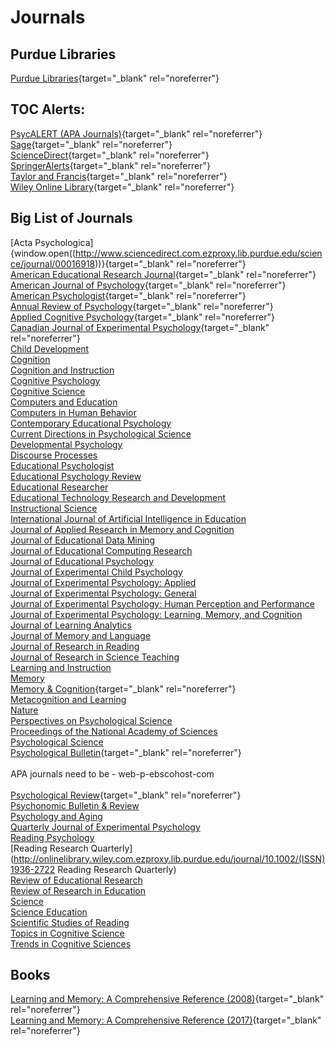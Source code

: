 # Journals

## Purdue Libraries

[Purdue Libraries](https://www.lib.purdue.edu/){target="_blank" rel="noreferrer"}

## TOC Alerts:

[PsycALERT (APA Journals)](http://psycalert.apa.org/){target="_blank" rel="noreferrer"}<br>
[Sage](http://online.sagepub.com/cgi/alerts){target="_blank" rel="noreferrer"}<br>
[ScienceDirect](http://www.sciencedirect.com/science/alerts){target="_blank" rel="noreferrer"}<br>
[SpringerAlerts](https://www.springer.com/gp){target="_blank" rel="noreferrer"}<br>
[Taylor and Francis](https://help.tandfonline.com/s/article/How-do-I-set-up-an-alert){target="_blank" rel="noreferrer"}<br>
[Wiley Online Library](http://onlinelibrary.wiley.com/myprofile/alertManager){target="_blank" rel="noreferrer"}<br>

## Big List of Journals

[Acta Psychologica]{window.open((http://www.sciencedirect.com.ezproxy.lib.purdue.edu/science/journal/00016918))}{target="_blank" rel="noreferrer"}<br>
[American Educational Research Journal](http://aer.sagepub.com.ezproxy.lib.purdue.edu/content/by/year){target="_blank" rel="noreferrer"}<br>
[American Journal of Psychology](http://www.jstor.org.ezproxy.lib.purdue.edu/journal/amerjpsyc){target="_blank" rel="noreferrer"}<br>
[American Psychologist](http://web.b.ebscohost.com.ezproxy.lib.purdue.edu/ehost/command/detail?bdata=JnNpdGU9ZWhvc3QtbGl2ZQ%3d%3d#jid=AMP&db=pdh){target="_blank" rel="noreferrer"}<br>
[Annual Review of Psychology](http://www.annualreviews.org.ezproxy.lib.purdue.edu/loi/psych){target="_blank" rel="noreferrer"}<br>
[Applied Cognitive Psychology](http://onlinelibrary.wiley.com.ezproxy.lib.purdue.edu/journal/10.1002/(ISSN)1099-0720){target="_blank" rel="noreferrer"}<br>
[Canadian Journal of Experimental Psychology](https://www.apa.org/pubs/journals/cep){target="_blank" rel="noreferrer"}<br>
[Child Development](http://onlinelibrary.wiley.com.ezproxy.lib.purdue.edu/journal/10.1111/(ISSN)1467-8624)<br>
[Cognition](http://www.sciencedirect.com.ezproxy.lib.purdue.edu/science/journal/00100277)<br>
[Cognition and Instruction](http://www-tandfonline-com.ezproxy.lib.purdue.edu/loi/hcgi20)<br>
[Cognitive Psychology](http://www.sciencedirect.com.ezproxy.lib.purdue.edu/science/journal/00100285)<br>
[Cognitive Science](http://onlinelibrary.wiley.com.ezproxy.lib.purdue.edu/journal/10.1111/(ISSN)1551-6709)<br>
[Computers and Education](http://www.sciencedirect.com.ezproxy.lib.purdue.edu/science/journal/03601315)<br>
[Computers in Human Behavior](http://www.sciencedirect.com.ezproxy.lib.purdue.edu/science/journal/07475632)<br>
[Contemporary Educational Psychology](http://www.sciencedirect.com.ezproxy.lib.purdue.edu/science/journal/0361476X)<br>
[Current Directions in Psychological Science](http://cdp.sagepub.com.ezproxy.lib.purdue.edu/content/by/year)<br>
[Developmental Psychology](http://web.a.ebscohost.com.ezproxy.lib.purdue.edu/ehost/command/detail?bdata=JnNpdGU9ZWhvc3QtbGl2ZQ%3d%3d#jid=DEV&db=pdh)<br>
[Discourse Processes](http://www-tandfonline-com.ezproxy.lib.purdue.edu/loi/hdsp20)<br>
[Educational Psychologist](http://www-tandfonline-com.ezproxy.lib.purdue.edu/loi/hedp20)<br>
[Educational Psychology Review](http://link.springer.com.ezproxy.lib.purdue.edu/journal/volumesAndIssues/10648)<br>
[Educational Researcher](http://edr.sagepub.com.ezproxy.lib.purdue.edu/content/by/year)<br>
[Educational Technology Research and Development](http://link.springer.com.ezproxy.lib.purdue.edu/journal/volumesAndIssues/11423)<br>
[Instructional Science](http://link.springer.com.ezproxy.lib.purdue.edu/journal/volumesAndIssues/11251)<br>
[International Journal of Artificial Intelligence in Education](http://link.springer.com.ezproxy.lib.purdue.edu/journal/volumesAndIssues/40593)<br>
[Journal of Applied Research in Memory and Cognition](http://www.sciencedirect.com.ezproxy.lib.purdue.edu/science/journal/22113681)<br>
[Journal of Educational Data Mining](http://www.educationaldatamining.org/JEDM/)<br>
[Journal of Educational Computing Research]()<br>
[Journal of Educational Psychology](http://web.a.ebscohost.com.ezproxy.lib.purdue.edu/ehost/command/detail?bdata=JnNpdGU9ZWhvc3QtbGl2ZQ%3d%3d#jid=EDU&db=pdh)<br>
[Journal of Experimental Child Psychology](http://www.sciencedirect.com.ezproxy.lib.purdue.edu/science/journal/00220965)<br>
[Journal of Experimental Psychology: Applied](http://web.a.ebscohost.com.ezproxy.lib.purdue.edu/ehost/command/detail?bdata=JnNpdGU9ZWhvc3QtbGl2ZQ%3d%3d#jid=XAP&db=pdh)<br>
[Journal of Experimental Psychology: General](http://web.b.ebscohost.com.ezproxy.lib.purdue.edu/ehost/command/detail?bdata=JnNpdGU9ZWhvc3QtbGl2ZQ%3d%3d#jid=XGE&db=pdh)<br>
[Journal of Experimental Psychology: Human Perception and Performance]()<br>
[Journal of Experimental Psychology: Learning, Memory, and Cognition](http://web.b.ebscohost.com.ezproxy.lib.purdue.edu/ehost/command/detail?bdata=JnNpdGU9ZWhvc3QtbGl2ZQ%3d%3d#jid=XLM&db=pdh)<br>
[Journal of Learning Analytics](http://learning-analytics.info/)<br>
[Journal of Memory and Language](http://www.sciencedirect.com.ezproxy.lib.purdue.edu/science/journal/0749596X)<br>
[Journal of Research in Reading](http://onlinelibrary.wiley.com.ezproxy.lib.purdue.edu/journal/10.1111/(ISSN)1467-9817)<br>
[Journal of Research in Science Teaching](http://onlinelibrary.wiley.com.ezproxy.lib.purdue.edu/journal/10.1002/(ISSN)1098-2736)<br>
[Learning and Instruction](http://www.sciencedirect.com.ezproxy.lib.purdue.edu/science/journal/09594752)<br>
[Memory](http://www-tandfonline-com.ezproxy.lib.purdue.edu/loi/pmem20)<br>
[Memory & Cognition](http://link.springer.com.ezproxy.lib.purdue.edu/journal/volumesAndIssues/13421){target="_blank" rel="noreferrer"}<br>
[Metacognition and Learning]()<br>
[Nature](http://www.nature.com.ezproxy.lib.purdue.edu/nature/archive/index.html)<br>
[Perspectives on Psychological Science](http://pps.sagepub.com.ezproxy.lib.purdue.edu/content/by/year) <br>
[Proceedings of the National Academy of Sciences](http://www.pnas.org.ezproxy.lib.purdue.edu/content/by/year)<br>
[Psychological Science](http://pss.sagepub.com.ezproxy.lib.purdue.edu/content/by/year)<br>
[Psychological Bulletin](https://web-p-ebscohost-com.ezproxy.lib.purdue.edu/ehost/command/detail?bdata=JnNpdGU9ZWhvc3QtbGl2ZQ%3d%3d#jid=BUL&db=pdh){target="_blank" rel="noreferrer"}<br>
<br>
APA journals need to be - web-p-ebscohost-com<br>
<br>
[Psychological Review](http://web-p-ebscohost-com.ezproxy.lib.purdue.edu/ehost/command/detail?bdata=JnNpdGU9ZWhvc3QtbGl2ZQ%3d%3d#jid=REV&db=pdh){target="_blank" rel="noreferrer"}<br>
[Psychonomic Bulletin & Review](http://link.springer.com.ezproxy.lib.purdue.edu/journal/volumesAndIssues/13423)<br>
[Psychology and Aging](http://web.a.ebscohost.com.ezproxy.lib.purdue.edu/ehost/command/detail?&bdata=JnNpdGU9ZWhvc3QtbGl2ZQ%3d%3d#jid=PAG&db=pdh)<br>
[Quarterly Journal of Experimental Psychology](http://www-tandfonline-com.ezproxy.lib.purdue.edu/loi/pqje20)<br>
[Reading Psychology](http://www-tandfonline-com.ezproxy.lib.purdue.edu/loi/urpy20)<br>
[Reading Research Quarterly](http://onlinelibrary.wiley.com.ezproxy.lib.purdue.edu/journal/10.1002/(ISSN)1936-2722 Reading Research Quarterly)<br>
[Review of Educational Research](http://rer.sagepub.com.ezproxy.lib.purdue.edu/content/by/year)<br>
[Review of Research in Education](http://rre.sagepub.com.ezproxy.lib.purdue.edu/content/by/year)<br>
[Science](http://science.sciencemag.org.ezproxy.lib.purdue.edu/content/by/year)<br>
[Science Education](http://onlinelibrary.wiley.com.ezproxy.lib.purdue.edu/journal/10.1002/(ISSN)1098-237X)<br>
[Scientific Studies of Reading](http://www-tandfonline-com.ezproxy.lib.purdue.edu/loi/hssr20)<br>
[Topics in Cognitive Science](http://onlinelibrary.wiley.com.ezproxy.lib.purdue.edu/journal/10.1111/(ISSN)1756-8765)<br>
[Trends in Cognitive Sciences](http://www.sciencedirect.com.ezproxy.lib.purdue.edu/science/journal/13646613)<br>

## Books

[Learning and Memory: A Comprehensive Reference (2008)](https://purdue.primo.exlibrisgroup.com/view/action/uresolver.do?operation=resolveService&package_service_id=26799795910001081&institutionId=1081&customerId=1070){target="_blank" rel="noreferrer"}<br>
[Learning and Memory: A Comprehensive Reference (2017)](https://purdue.primo.exlibrisgroup.com/view/action/uresolver.do?operation=resolveService&package_service_id=26799795900001081&institutionId=1081&customerId=1070){target="_blank" rel="noreferrer"}<br>

